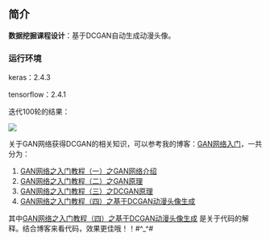 ## 简介

**数据挖掘课程设计**：基于DCGAN自动生成动漫头像。

### 运行环境
keras：2.4.3

tensorflow：2.4.1

迭代100轮的结果：

![](https://user-images.githubusercontent.com/40485068/141036446-7607da0d-d9dc-47c4-b404-80235f99cce7.png)

关于GAN网络获得DCGAN的相关知识，可以参考我的博客：[GAN网络入门](https://www.cnblogs.com/xiaohuiduan/category/1799415.html)，一共分为：

1. [GAN网络之入门教程（一）之GAN网络介绍](https://www.cnblogs.com/xiaohuiduan/p/13237486.html) 
2. [GAN网络之入门教程（二）之GAN原理](https://www.cnblogs.com/xiaohuiduan/p/13246139.html) 
3. [GAN网络之入门教程（三）之DCGAN原理](https://www.cnblogs.com/xiaohuiduan/p/13273389.html)
4. [GAN网络之入门教程（四）之基于DCGAN动漫头像生成](https://www.cnblogs.com/xiaohuiduan/p/13274675.html) 

其中[GAN网络之入门教程（四）之基于DCGAN动漫头像生成](https://www.cnblogs.com/xiaohuiduan/p/13274675.html) 是关于代码的解释。结合博客来看代码，效果更佳哦！！#^_^#
